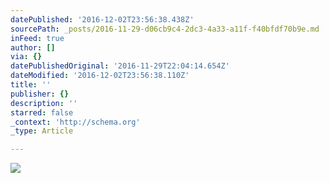 ```yaml
---
datePublished: '2016-12-02T23:56:38.438Z'
sourcePath: _posts/2016-11-29-d06cb9c4-2dc3-4a33-a11f-f40bfdf70b9e.md
inFeed: true
author: []
via: {}
datePublishedOriginal: '2016-11-29T22:04:14.654Z'
dateModified: '2016-12-02T23:56:38.110Z'
title: ''
publisher: {}
description: ''
starred: false
_context: 'http://schema.org'
_type: Article

---
```

![](https://the-grid-user-content.s3-us-west-2.amazonaws.com/78d12276-193c-4537-8fc4-04f95c527fee.png)